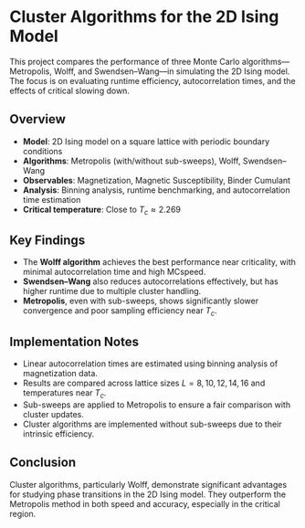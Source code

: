# Cluster Algorithms for the 2D Ising Model

This project compares the performance of three Monte Carlo algorithms—Metropolis, Wolff, and Swendsen–Wang—in simulating the 2D Ising model. The focus is on evaluating runtime efficiency, autocorrelation times, and the effects of critical slowing down.

## Overview

- **Model**: 2D Ising model on a square lattice with periodic boundary conditions
- **Algorithms**: Metropolis (with/without sub-sweeps), Wolff, Swendsen–Wang
- **Observables**: Magnetization, Magnetic Susceptibility, Binder Cumulant
- **Analysis**: Binning analysis, runtime benchmarking, and autocorrelation time estimation
- **Critical temperature**: Close to $T_c \approx 2.269$

## Key Findings

- The **Wolff algorithm** achieves the best performance near criticality, with minimal autocorrelation time and high MCspeed.
- **Swendsen–Wang** also reduces autocorrelations effectively, but has higher runtime due to multiple cluster handling.
- **Metropolis**, even with sub-sweeps, shows significantly slower convergence and poor sampling efficiency near $T_c$.

## Implementation Notes

- Linear autocorrelation times are estimated using binning analysis of magnetization data.
- Results are compared across lattice sizes $L = 8, 10, 12, 14, 16$ and temperatures near $T_c$.
- Sub-sweeps are applied to Metropolis to ensure a fair comparison with cluster updates.
- Cluster algorithms are implemented without sub-sweeps due to their intrinsic efficiency.

## Conclusion

Cluster algorithms, particularly Wolff, demonstrate significant advantages for studying phase transitions in the 2D Ising model. They outperform the Metropolis method in both speed and accuracy, especially in the critical region.
